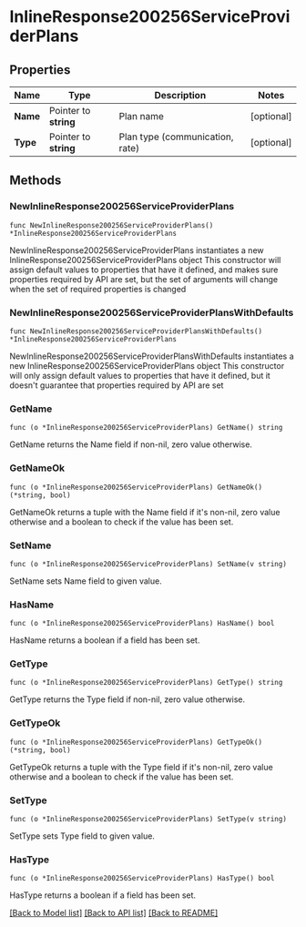# InlineResponse200256ServiceProviderPlans

## Properties

Name | Type | Description | Notes
------------ | ------------- | ------------- | -------------
**Name** | Pointer to **string** | Plan name | [optional] 
**Type** | Pointer to **string** | Plan type (communication, rate) | [optional] 

## Methods

### NewInlineResponse200256ServiceProviderPlans

`func NewInlineResponse200256ServiceProviderPlans() *InlineResponse200256ServiceProviderPlans`

NewInlineResponse200256ServiceProviderPlans instantiates a new InlineResponse200256ServiceProviderPlans object
This constructor will assign default values to properties that have it defined,
and makes sure properties required by API are set, but the set of arguments
will change when the set of required properties is changed

### NewInlineResponse200256ServiceProviderPlansWithDefaults

`func NewInlineResponse200256ServiceProviderPlansWithDefaults() *InlineResponse200256ServiceProviderPlans`

NewInlineResponse200256ServiceProviderPlansWithDefaults instantiates a new InlineResponse200256ServiceProviderPlans object
This constructor will only assign default values to properties that have it defined,
but it doesn't guarantee that properties required by API are set

### GetName

`func (o *InlineResponse200256ServiceProviderPlans) GetName() string`

GetName returns the Name field if non-nil, zero value otherwise.

### GetNameOk

`func (o *InlineResponse200256ServiceProviderPlans) GetNameOk() (*string, bool)`

GetNameOk returns a tuple with the Name field if it's non-nil, zero value otherwise
and a boolean to check if the value has been set.

### SetName

`func (o *InlineResponse200256ServiceProviderPlans) SetName(v string)`

SetName sets Name field to given value.

### HasName

`func (o *InlineResponse200256ServiceProviderPlans) HasName() bool`

HasName returns a boolean if a field has been set.

### GetType

`func (o *InlineResponse200256ServiceProviderPlans) GetType() string`

GetType returns the Type field if non-nil, zero value otherwise.

### GetTypeOk

`func (o *InlineResponse200256ServiceProviderPlans) GetTypeOk() (*string, bool)`

GetTypeOk returns a tuple with the Type field if it's non-nil, zero value otherwise
and a boolean to check if the value has been set.

### SetType

`func (o *InlineResponse200256ServiceProviderPlans) SetType(v string)`

SetType sets Type field to given value.

### HasType

`func (o *InlineResponse200256ServiceProviderPlans) HasType() bool`

HasType returns a boolean if a field has been set.


[[Back to Model list]](../README.md#documentation-for-models) [[Back to API list]](../README.md#documentation-for-api-endpoints) [[Back to README]](../README.md)


